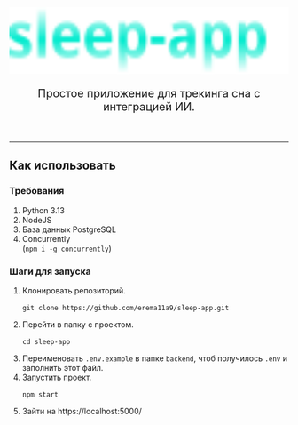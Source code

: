 
<div align = center>

<img src="./assets/logo.svg" width="610" height="120" alt="Logo">

<br>

<p style="font-size: 20px;">Простое приложение для трекинга сна с интеграцией ИИ.</p>

<br>

---

</div>

## Как использовать

### Требования
1. Python 3.13
2. NodeJS
3. База данных PostgreSQL
4. Concurrently  
    (`npm i -g concurrently`)

### Шаги для запуска

1. Клонировать репозиторий.  
    ```console
    git clone https://github.com/erema11a9/sleep-app.git
    ```
2. Перейти в папку с проектом.  
    ```console
    cd sleep-app
    ```
3. Переименовать `.env.example` в папке `backend`, чтоб получилось `.env` и заполнить этот файл.
4. Запустить проект.  
    ```console
    npm start
    ```
5. Зайти на https://localhost:5000/
